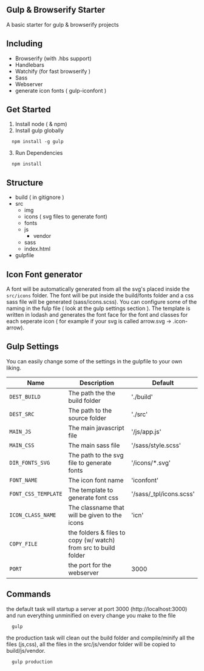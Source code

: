 Gulp & Browserify Starter
--------------------------

A basic starter for gulp & browserify projects 


## Including
- Browserify (with .hbs support) 
- Handlebars
- Watchify (for fast browserify )
- Sass
- Webserver
- generate icon fonts ( gulp-iconfont )


## Get Started
1. Install node ( & npm)
2. Install gulp globally
``` 
  npm install -g gulp
``` 
3. Run Dependencies
``` 
  npm install
``` 

## Structure
- build ( in gitignore )
- src
    - img
    - icons ( svg files to generate font)
    - fonts
    - js
        - vendor
    - sass
    - index.html
- gulpfile

## Icon Font generator

A font will be automatically generated from all the svg's placed inside the ```src/icons``` folder. The font will be put inside the build/fonts folder and a css sass file will be generated (sass/icons.scss). You can configure some of the naming in the fulp file ( look at the gulp settings section ). The template is written in lodash and generates the font face for the font and classes for each seperate icon ( for example if your svg is called arrow.svg -> .icon-arrow).  

## Gulp Settings

You can easily change some of the settings in the gulpfile to your own liking. 

| Name | Description | Default |
|------|-------------|---------|
| `DEST_BUILD` | The path the the build folder | './build' |
| `DEST_SRC` | The path to the source folder | './src' |
| `MAIN_JS` | The main javascript file| '/js/app.js' |
| `MAIN_CSS` |  The main sass file | '/sass/style.scss' |
| `DIR_FONTS_SVG` | The path to the svg file to generate fonts | '/icons/*.svg' |
| `FONT_NAME` | The icon font name | 'iconfont' |
| `FONT_CSS_TEMPLATE` | The template to generate font css | '/sass/_tpl/icons.scss' |
| `ICON_CLASS_NAME` | The classname that will be given to the icons | 'icn' |
| `COPY_FILE` | the folders & files to copy (w/ watch) from src to build folder |  |
| `PORT` | the port for the webserver | 3000 |




## Commands
the default task will startup a server at port 3000 (http://localhost:3000) and run everything unminified on every change you make to the file
``` 
  gulp
``` 

the production task will clean out the build folder and compile/minify all the files (js,css), all the files in the src/js/vendor folder will be copied to build/js/vendor. 
``` 
  gulp production
``` 
